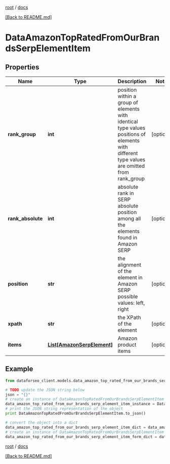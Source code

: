 [root](./../ "root") / [docs](./ "docs")

[[Back to README.md]](./../README.md "[Back to README.md]")

# DataAmazonTopRatedFromOurBrandsSerpElementItem

## Properties

Name | Type | Description | Notes
------------ | ------------- | ------------- | -------------
**rank_group** | **int** | position within a group of elements with identical type values positions of elements with different type values are omitted from rank_group | [optional]
**rank_absolute** | **int** | absolute rank in SERP absolute position among all the elements found in Amazon SERP | [optional]
**position** | **str** | the alignment of the element in Amazon SERP possible values: left, right | [optional]
**xpath** | **str** | the XPath of the element | [optional]
**items** | [**List[AmazonSerpElement]**](AmazonSerpElement.md) | Amazon product items | [optional]

## Example

```python
from dataforseo_client.models.data_amazon_top_rated_from_our_brands_serp_element_item import DataAmazonTopRatedFromOurBrandsSerpElementItem

# TODO update the JSON string below
json = "{}"
# create an instance of DataAmazonTopRatedFromOurBrandsSerpElementItem from a JSON string
data_amazon_top_rated_from_our_brands_serp_element_item_instance = DataAmazonTopRatedFromOurBrandsSerpElementItem.from_json(json)
# print the JSON string representation of the object
print DataAmazonTopRatedFromOurBrandsSerpElementItem.to_json()

# convert the object into a dict
data_amazon_top_rated_from_our_brands_serp_element_item_dict = data_amazon_top_rated_from_our_brands_serp_element_item_instance.to_dict()
# create an instance of DataAmazonTopRatedFromOurBrandsSerpElementItem from a dict
data_amazon_top_rated_from_our_brands_serp_element_item_form_dict = data_amazon_top_rated_from_our_brands_serp_element_item.from_dict(data_amazon_top_rated_from_our_brands_serp_element_item_dict)
```

  

[root](./../ "root") / [docs](./ "docs")

[[Back to README.md]](./../README.md "[Back to README.md]")